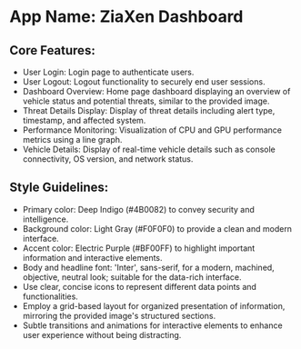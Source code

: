# **App Name**: ZiaXen Dashboard

## Core Features:

- User Login: Login page to authenticate users.
- User Logout: Logout functionality to securely end user sessions.
- Dashboard Overview: Home page dashboard displaying an overview of vehicle status and potential threats, similar to the provided image.
- Threat Details Display: Display of threat details including alert type, timestamp, and affected system.
- Performance Monitoring: Visualization of CPU and GPU performance metrics using a line graph.
- Vehicle Details: Display of real-time vehicle details such as console connectivity, OS version, and network status.

## Style Guidelines:

- Primary color: Deep Indigo (#4B0082) to convey security and intelligence.
- Background color: Light Gray (#F0F0F0) to provide a clean and modern interface.
- Accent color: Electric Purple (#BF00FF) to highlight important information and interactive elements.
- Body and headline font: 'Inter', sans-serif, for a modern, machined, objective, neutral look; suitable for the data-rich interface.
- Use clear, concise icons to represent different data points and functionalities.
- Employ a grid-based layout for organized presentation of information, mirroring the provided image's structured sections.
- Subtle transitions and animations for interactive elements to enhance user experience without being distracting.